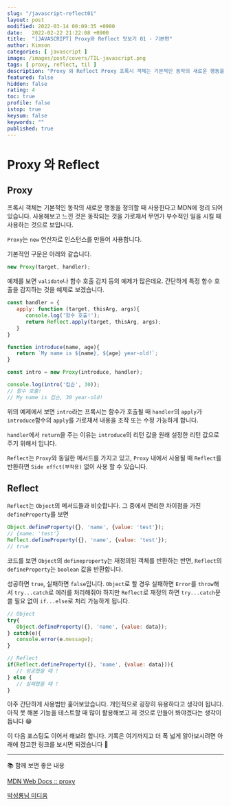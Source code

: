 ```yaml
---
slug: "/javascript-reflect01"
layout: post
modified: 2022-03-14 00:09:35 +0900
date:   2022-02-22 21:22:08 +0900
title:  "[JAVASCRIPT] Proxy와 Reflect 맛보기 01 - 기본편"
author: Kimson
categories: [ javascript ]
image: /images/post/covers/TIL-javascript.png
tags: [ proxy, reflect, til ]
description: "Proxy 와 Reflect Proxy 프록시 객체는 기본적인 동작의 새로운 행동을 정의할 때 사용한다고 MDN에 정리 되어 있습니다. 사용해보고 느낀 것은 동작되는 것을 가로채서 무언가 부수적인 일을 시킬 때 사용하는 것으로 보입니다."
featured: false
hidden: false
rating: 4
toc: true
profile: false
istop: true
keysum: false
keywords: ""
published: true
---
```


# Proxy 와 Reflect

## Proxy

프록시 객체는 기본적인 동작의 새로운 행동을 정의할 때 사용한다고 MDN에 정리 되어 있습니다. 사용해보고 느낀 것은 동작되는 것을 가로채서 무언가 부수적인 일을 시킬 때 사용하는 것으로 보입니다.

`Proxy`는 `new` 연산자로 인스턴스를 만들어 사용합니다.

기본적인 구문은 아래와 같습니다.

```javascript
new Proxy(target, handler);
```

예제를 보면 `validate`나 함수 호출 감지 등의 예제가 많은데요. 간단하게 특정 함수 호출을 감지하는 것을 예제로 보겠습니다.

```javascript
const handler = {
   apply: function (target, thisArg, args){
      console.log('함수 호출!');
      return Reflect.apply(target, thisArg, args);
   }
}

function introduce(name, age){
   return `My name is ${name}, ${age} year-old!`;
}

const intro = new Proxy(introduce, handler);

console.log(intro('킴슨', 30));
// 함수 호출!
// My name is 킴슨, 30 year-old!
```

위의 예제에서 보면 `intro`라는 프록시는 함수가 호출될 때 `handler`의 `apply`가 `introduce`함수의 `apply`를 가로채서 내용을 조작 또는 수정 가능하게 합니다.

`handler`에서 `return`을 주는 이유는 `introduce`의 리턴 값을 원래 설정한 리턴 값으로 주기 위해서 입니다.

`Reflect`는 `Proxy`와 동일한 메서드를 가지고 있고, `Proxy` 내에서 사용될 때 `Reflect`를 반환하면 `Side effct(부작용)` 없이 사용 할 수 있습니다.

## Reflect

`Reflect`는 `Object`의 메서드들과 비슷합니다. 그 중에서 편리한 차이점을 가진 `defineProperty`를 보면

```javascript
Object.defineProperty({}, 'name', {value: 'test'});
// {name: 'test'}
Reflect.defineProperty({}, 'name', {value: 'test'});
// true
```

코드를 보면 `Object`의 `defineproperty`는 재정의된 객체를 반환하는 반면, `Reflect`의 `defineProperty`는 `boolean` 값을 반환합니다.

성공하면 `true`, 실패하면 `false`입니다. `Object`로 할 경우 실패하면 `Error`를 `throw`해서 `try...catch`로 에러를 처리해줘야 하지만 `Reflect`로 재정의 하면 `try...catch`문 쓸 필요 없이 `if...else`로 처리 가능하게 됩니다.

```javascript
// Object
try{
   Object.defineProperty({}, 'name', {value: data});
} catch(e){
   console.error(e.message);
}

// Reflect
if(Reflect.defineProperty({}, 'name', {value: data})){
   // 성공했을 때 !
} else {
   // 실패했을 때 !
}
```

아주 간단하게 사용법만 훑어보았습니다. 개인적으로 굉장히 유용하다고 생각이 됩니다. 아직 못 해본 기능을 테스트할 때 많이 활용해보고 제 것으로 만들어 봐야겠다는 생각이 듭니다 😁

이 다음 포스팅도 이어서 해보려 합니다. 기록은 여기까지고 더 폭 넓게 알아보시려면 아래에 참고한 링크를 보시면 되겠습니다 👋

-----

📚 함께 보면 좋은 내용

[MDN Web Docs :: proxy](https://developer.mozilla.org/ko/docs/Web/JavaScript/Reference/Global_Objects/Proxy)

[박성룡님 미디움](https://pks2974.medium.com/javascript-proxy-%EC%99%80-reflect-%EA%B0%84%EB%8B%A8-%EC%A0%95%EB%A6%AC%ED%95%98%EA%B8%B0-5f1ccaa51b2e)